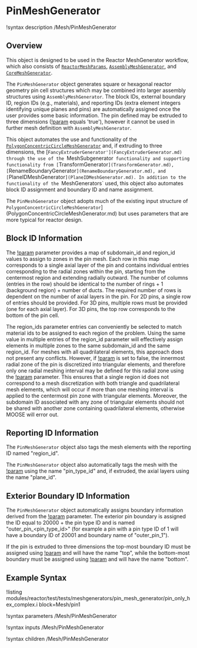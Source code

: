 # PinMeshGenerator

!syntax description /Mesh/PinMeshGenerator

## Overview

This object is designed to be used in the Reactor MeshGenerator workflow, which also consists of [`ReactorMeshParams`](ReactorMeshParams.md), [`AssemblyMeshGenerator`](AssemblyMeshGenerator.md), and [`CoreMeshGenerator`](CoreMeshGenerator.md).

The `PinMeshGenerator` object generates square or hexagonal reactor geometry pin cell structures which may be combined into larger assembly structures using `AssemblyMeshGenerator`. The block IDs, external boundary ID, region IDs (e.g., materials), and reporting IDs (extra element integers identifying unique planes and pins) are automatically assigned once the user provides some basic information. The pin defined may be extruded to three dimensions ([!param](/Mesh/PinMeshGenerator/extrude) equals 'true'), however it cannot be used in further mesh definition with `AssemblyMeshGenerator`.

This object automates the use and functionality of the [`PolygonConcentricCircleMeshGenerator`](PolygonConcentricCircleMeshGenerator.md) and, if extruding to three dimensions, the [`FancyExtruderGenerator'](FancyExtruderGenerator.md) through the use of the `MeshSubgenerator` functionality and supporting functionality from [`TransformGenerator`](TransformGenerator.md), [`RenameBoundaryGenerator`](RenameBoundaryGenerator.md), and [`PlaneIDMeshGenerator`](PlaneIDMeshGenerator.md). In addition to the functionality of the `MeshGenerators` used, this object also automates block ID assignment and boundary ID and name assignment.

The `PinMeshGenerator` object adopts much of the existing input structure of `PolygonConcentricCircleMeshGenerator`](PolygonConcentricCircleMeshGenerator.md) but uses parameters that are more typical for reactor design.

## Block ID Information

The [!param](/Mesh/PinMeshGenerator/region_ids) parameter provides a map of subdomain_id and region_id values to assign to zones in the pin mesh. Each row in this map corresponds to a single axial layer of the pin and contains individual entries corresponding to the radial zones within the pin, starting from the centermost region and extending radially outward. The number of columns (entries in the row) should be identical to the number of rings + 1 (background region) + number of ducts. The required number of rows is dependent on the number of axial layers in the pin. For 2D pins, a single row of entries should be provided. For 3D pins, multiple rows must be provided (one for each axial layer). For 3D pins, the top row corresponds to the bottom of the pin cell. 

The region_ids parameter entries can conveniently be selected to match material ids to be assigned to each region of the problem. Using the same value in multiple entries of the region_id parameter will effectively assign elements in multiple zones to the same subdomain_id and the same region_id. For meshes with all quadrilateral elements, this approach does not present any conflicts. However, if [!param](/Mesh/PinMeshGenerator/quad_center_elements) is set to false, the innermost radial zone of the pin is discretized into triangular elements, and therefore only one radial meshing interval may be defined for this radial zone using the [!param](/Mesh/PinMeshGenerator/mesh_intervals) parameter.  This ensures that a single region id does not correspond to a mesh discretization with both triangle and quadrilateral mesh elements, which will occur if more than one meshing interval is applied to the centermost pin zone with triangular elements. Moreover, the subdomain ID associated with any zone of triangular elements should not be shared with another zone containing quadrilateral elements, otherwise MOOSE will error out.

## Reporting ID Information

The `PinMeshGenerator` object also tags the mesh elements with the reporting ID named "region_id".

The `PinMeshGenerator` object also automatically tags the mesh with the [!param](/Mesh/PinMeshGenerator/pin_type) using the name "pin_type_id" and, if extruded, the axial layers using the name "plane_id".

## Exterior Boundary ID Information

The `PinMeshGenerator` object automatically assigns boundary information derived from the [!param](/Mesh/PinMeshGenerator/pin_type) parameter. The exterior pin boundary is assigned the ID equal to 20000 + the pin type ID and is named "outer_pin_<pin_type_id>" (for example a pin with a pin type ID of 1 will have a boundary ID of 20001 and boundary name of "outer_pin_1").

If the pin is extruded to three dimensions the top-most boundary ID must be assigned using [!param](/Mesh/ReactorMeshParams/top_boundary_id) and will have the name "top", while the bottom-most boundary must be assigned using [!param](/Mesh/ReactorMeshParams/bottom_boundary_id) and will have the name "bottom".

## Example Syntax

!listing modules/reactor/test/tests/meshgenerators/pin_mesh_generator/pin_only_hex_complex.i block=Mesh/pin1

!syntax parameters /Mesh/PinMeshGenerator

!syntax inputs /Mesh/PinMeshGenerator

!syntax children /Mesh/PinMeshGenerator
